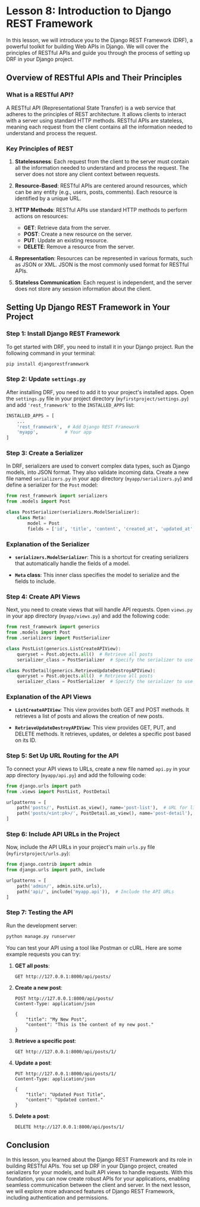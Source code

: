 # Lesson 8: Introduction to Django REST Framework

In this lesson, we will introduce you to the Django REST Framework (DRF), a powerful toolkit for building Web APIs in Django. We will cover the principles of RESTful APIs and guide you through the process of setting up DRF in your Django project.

## Overview of RESTful APIs and Their Principles

### What is a RESTful API?

A RESTful API (Representational State Transfer) is a web service that adheres to the principles of REST architecture. It allows clients to interact with a server using standard HTTP methods. RESTful APIs are stateless, meaning each request from the client contains all the information needed to understand and process the request.

### Key Principles of REST

1. **Statelessness**: Each request from the client to the server must contain all the information needed to understand and process the request. The server does not store any client context between requests.

2. **Resource-Based**: RESTful APIs are centered around resources, which can be any entity (e.g., users, posts, comments). Each resource is identified by a unique URL.

3. **HTTP Methods**: RESTful APIs use standard HTTP methods to perform actions on resources:
   - **GET**: Retrieve data from the server.
   - **POST**: Create a new resource on the server.
   - **PUT**: Update an existing resource.
   - **DELETE**: Remove a resource from the server.

4. **Representation**: Resources can be represented in various formats, such as JSON or XML. JSON is the most commonly used format for RESTful APIs.

5. **Stateless Communication**: Each request is independent, and the server does not store any session information about the client.

## Setting Up Django REST Framework in Your Project

### Step 1: Install Django REST Framework

To get started with DRF, you need to install it in your Django project. Run the following command in your terminal:

```bash
pip install djangorestframework
```

### Step 2: Update `settings.py`

After installing DRF, you need to add it to your project's installed apps. Open the `settings.py` file in your project directory (`myfirstproject/settings.py`) and add `'rest_framework'` to the `INSTALLED_APPS` list:

```python
INSTALLED_APPS = [
    ...
    'rest_framework',  # Add Django REST Framework
    'myapp',          # Your app
]
```

### Step 3: Create a Serializer

In DRF, serializers are used to convert complex data types, such as Django models, into JSON format. They also validate incoming data. Create a new file named `serializers.py` in your app directory (`myapp/serializers.py`) and define a serializer for the `Post` model:

```python
from rest_framework import serializers
from .models import Post

class PostSerializer(serializers.ModelSerializer):
    class Meta:
        model = Post
        fields = ['id', 'title', 'content', 'created_at', 'updated_at', 'image']  # Specify fields to serialize
```

### Explanation of the Serializer

- **`serializers.ModelSerializer`**: This is a shortcut for creating serializers that automatically handle the fields of a model.

- **`Meta` class**: This inner class specifies the model to serialize and the fields to include.

### Step 4: Create API Views

Next, you need to create views that will handle API requests. Open `views.py` in your app directory (`myapp/views.py`) and add the following code:

```python
from rest_framework import generics
from .models import Post
from .serializers import PostSerializer

class PostList(generics.ListCreateAPIView):
    queryset = Post.objects.all()  # Retrieve all posts
    serializer_class = PostSerializer  # Specify the serializer to use

class PostDetail(generics.RetrieveUpdateDestroyAPIView):
    queryset = Post.objects.all()  # Retrieve all posts
    serializer_class = PostSerializer  # Specify the serializer to use
```

### Explanation of the API Views

- **`ListCreateAPIView`**: This view provides both GET and POST methods. It retrieves a list of posts and allows the creation of new posts.

- **`RetrieveUpdateDestroyAPIView`**: This view provides GET, PUT, and DELETE methods. It retrieves, updates, or deletes a specific post based on its ID.

### Step 5: Set Up URL Routing for the API

To connect your API views to URLs, create a new file named `api.py` in your app directory (`myapp/api.py`) and add the following code:

```python
from django.urls import path
from .views import PostList, PostDetail

urlpatterns = [
    path('posts/', PostList.as_view(), name='post-list'),  # URL for listing and creating posts
    path('posts/<int:pk>/', PostDetail.as_view(), name='post-detail'),  # URL for retrieving, updating, and deleting a post
]
```

### Step 6: Include API URLs in the Project

Now, include the API URLs in your project's main `urls.py` file (`myfirstproject/urls.py`):

```python
from django.contrib import admin
from django.urls import path, include

urlpatterns = [
    path('admin/', admin.site.urls),
    path('api/', include('myapp.api')),  # Include the API URLs
]
```

### Step 7: Testing the API

Run the development server:

```bash
python manage.py runserver
```

You can test your API using a tool like Postman or cURL. Here are some example requests you can try:

1. **GET all posts**:

   ```
   GET http://127.0.0.1:8000/api/posts/
   ```

2. **Create a new post**:

   ```
   POST http://127.0.0.1:8000/api/posts/
   Content-Type: application/json

   {
       "title": "My New Post",
       "content": "This is the content of my new post."
   }
   ```

3. **Retrieve a specific post**:

   ```
   GET http://127.0.0.1:8000/api/posts/1/
   ```

4. **Update a post**:

   ```
   PUT http://127.0.0.1:8000/api/posts/1/
   Content-Type: application/json

   {
       "title": "Updated Post Title",
       "content": "Updated content."
   }
   ```

5. **Delete a post**:

   ```
   DELETE http://127.0.0.1:8000/api/posts/1/
   ```

## Conclusion

In this lesson, you learned about the Django REST Framework and its role in building RESTful APIs. You set up DRF in your Django project, created serializers for your models, and built API views to handle requests. With this foundation, you can now create robust APIs for your applications, enabling seamless communication between the client and server. In the next lesson, we will explore more advanced features of Django REST Framework, including authentication and permissions.